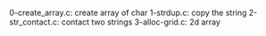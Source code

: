 0-create_array.c: create array of char
1-strdup.c: copy the string
2-str_contact.c: contact two strings
3-alloc-grid.c: 2d array
